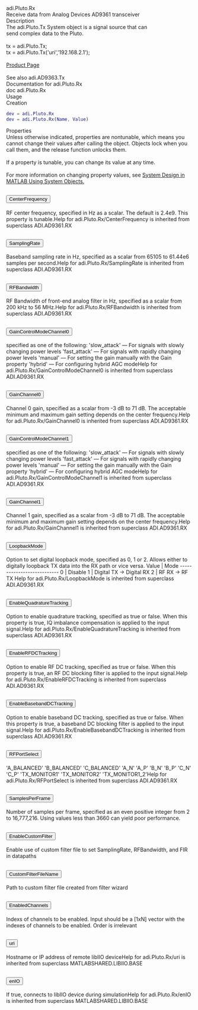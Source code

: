 <header>
<link href="https://cdn.jsdelivr.net/npm/bootstrap@5.1.3/dist/css/bootstrap.min.css" rel="stylesheet" integrity="sha384-1BmE4kWBq78iYhFldvKuhfTAU6auU8tT94WrHftjDbrCEXSU1oBoqyl2QvZ6jIW3" crossorigin="anonymous">
<script src="https://cdn.jsdelivr.net/npm/bootstrap@5.1.3/dist/js/bootstrap.bundle.min.js" integrity="sha384-ka7Sk0Gln4gmtz2MlQnikT1wXgYsOg+OMhuP+IlRH9sENBO0LRn5q+8nbTov4+1p" crossorigin="anonymous"></script>
</header>



<div class="sysobj_h1">adi.Pluto.Rx</div>

<div class="sysobj_top_desc">
Receive data from Analog Devices AD9361 transceiver
</div>

<div class="sysobj_desc_title">Description</div>

<div class="sysobj_desc_txt">
<span>
    The adi.Pluto.Tx System object is a signal source that can <br>    send complex data to the Pluto.<br> <br>    tx = adi.Pluto.Tx;<br>    tx = adi.Pluto.Tx('uri','192.168.2.1');<br> <br>    <a href="https://www.analog.com/en/design-center/evaluation-hardware-and-software/evaluation-boards-kits/ADALM-PLUTO.html">Product Page</a><br> <br>    See also adi.AD9363.Tx<br>    Documentation for adi.Pluto.Rx<br>       doc adi.Pluto.Rx<br>
</span>

</div>

<div class="sysobj_desc_title">Usage</div>

<div class="sysobj_desc_txt">
Creation
</div>

```matlab
dev = adi.Pluto.Rx
dev = adi.Pluto.Rx(Name, Value)
```

<div class="sysobj_desc_title">Properties</div>

<div class="sysobj_desc_txt">
<span>
Unless otherwise indicated, properties are nontunable, which means you cannot change their values after calling the object. Objects lock when you call them, and the release function unlocks them.
<br><br>
If a property is tunable, you can change its value at any time.
<br><br>
For more information on changing property values, see <a href="https://www.mathworks.com/help/matlab/matlab_prog/system-design-in-matlab-using-system-objects.html">System Design in MATLAB Using System Objects.</a>
</span>
</div>
<div class="accordion">
  <div class="accordion-item">
    <h2 class="accordion-header" id="headingTwo">
      <button class="sysobj_prop accordion-button collapsed" type="button" data-bs-toggle="collapse" data-bs-target="#CenterFrequency" aria-expanded="false" aria-controls="CenterFrequency">
      <span>CenterFrequency</span>
      </button>
    </h2>
    <div id="CenterFrequency" class="accordion-collapse collapse" aria-labelledby="headingTwo" data-bs-parent="#accordionExample">
      <div class="accordion-body">
        RF center frequency, specified in Hz as a scalar. The default is 2.4e9. This property is tunable.Help for adi.Pluto.Rx/CenterFrequency is inherited from superclass ADI.AD9361.RX
      </div>
    </div>
  </div>
  </div>
  <div class='gap'></div>
<div class="accordion">
  <div class="accordion-item">
    <h2 class="accordion-header" id="headingTwo">
      <button class="sysobj_prop accordion-button collapsed" type="button" data-bs-toggle="collapse" data-bs-target="#SamplingRate" aria-expanded="false" aria-controls="SamplingRate">
      <span>SamplingRate</span>
      </button>
    </h2>
    <div id="SamplingRate" class="accordion-collapse collapse" aria-labelledby="headingTwo" data-bs-parent="#accordionExample">
      <div class="accordion-body">
        Baseband sampling rate in Hz, specified as a scalar from 65105 to 61.44e6 samples per second.Help for adi.Pluto.Rx/SamplingRate is inherited from superclass ADI.AD9361.RX
      </div>
    </div>
  </div>
  </div>
  <div class='gap'></div>
<div class="accordion">
  <div class="accordion-item">
    <h2 class="accordion-header" id="headingTwo">
      <button class="sysobj_prop accordion-button collapsed" type="button" data-bs-toggle="collapse" data-bs-target="#RFBandwidth" aria-expanded="false" aria-controls="RFBandwidth">
      <span>RFBandwidth</span>
      </button>
    </h2>
    <div id="RFBandwidth" class="accordion-collapse collapse" aria-labelledby="headingTwo" data-bs-parent="#accordionExample">
      <div class="accordion-body">
        RF Bandwidth of front-end analog filter in Hz, specified as a scalar from 200 kHz to 56 MHz.Help for adi.Pluto.Rx/RFBandwidth is inherited from superclass ADI.AD9361.RX
      </div>
    </div>
  </div>
  </div>
  <div class='gap'></div>
<div class="accordion">
  <div class="accordion-item">
    <h2 class="accordion-header" id="headingTwo">
      <button class="sysobj_prop accordion-button collapsed" type="button" data-bs-toggle="collapse" data-bs-target="#GainControlModeChannel0" aria-expanded="false" aria-controls="GainControlModeChannel0">
      <span>GainControlModeChannel0</span>
      </button>
    </h2>
    <div id="GainControlModeChannel0" class="accordion-collapse collapse" aria-labelledby="headingTwo" data-bs-parent="#accordionExample">
      <div class="accordion-body">
        specified as one of the following: 'slow_attack' — For signals with slowly changing power levels 'fast_attack' — For signals with rapidly changing power levels 'manual' — For setting the gain manually with the Gain property 'hybrid' — For configuring hybrid AGC modeHelp for adi.Pluto.Rx/GainControlModeChannel0 is inherited from superclass ADI.AD9361.RX
      </div>
    </div>
  </div>
  </div>
  <div class='gap'></div>
<div class="accordion">
  <div class="accordion-item">
    <h2 class="accordion-header" id="headingTwo">
      <button class="sysobj_prop accordion-button collapsed" type="button" data-bs-toggle="collapse" data-bs-target="#GainChannel0" aria-expanded="false" aria-controls="GainChannel0">
      <span>GainChannel0</span>
      </button>
    </h2>
    <div id="GainChannel0" class="accordion-collapse collapse" aria-labelledby="headingTwo" data-bs-parent="#accordionExample">
      <div class="accordion-body">
        Channel 0 gain, specified as a scalar from -3 dB to 71 dB. The acceptable minimum and maximum gain setting depends on the center frequency.Help for adi.Pluto.Rx/GainChannel0 is inherited from superclass ADI.AD9361.RX
      </div>
    </div>
  </div>
  </div>
  <div class='gap'></div>
<div class="accordion">
  <div class="accordion-item">
    <h2 class="accordion-header" id="headingTwo">
      <button class="sysobj_prop accordion-button collapsed" type="button" data-bs-toggle="collapse" data-bs-target="#GainControlModeChannel1" aria-expanded="false" aria-controls="GainControlModeChannel1">
      <span>GainControlModeChannel1</span>
      </button>
    </h2>
    <div id="GainControlModeChannel1" class="accordion-collapse collapse" aria-labelledby="headingTwo" data-bs-parent="#accordionExample">
      <div class="accordion-body">
        specified as one of the following: 'slow_attack' — For signals with slowly changing power levels 'fast_attack' — For signals with rapidly changing power levels 'manual' — For setting the gain manually with the Gain property 'hybrid' — For configuring hybrid AGC modeHelp for adi.Pluto.Rx/GainControlModeChannel1 is inherited from superclass ADI.AD9361.RX
      </div>
    </div>
  </div>
  </div>
  <div class='gap'></div>
<div class="accordion">
  <div class="accordion-item">
    <h2 class="accordion-header" id="headingTwo">
      <button class="sysobj_prop accordion-button collapsed" type="button" data-bs-toggle="collapse" data-bs-target="#GainChannel1" aria-expanded="false" aria-controls="GainChannel1">
      <span>GainChannel1</span>
      </button>
    </h2>
    <div id="GainChannel1" class="accordion-collapse collapse" aria-labelledby="headingTwo" data-bs-parent="#accordionExample">
      <div class="accordion-body">
        Channel 1 gain, specified as a scalar from -3 dB to 71 dB. The acceptable minimum and maximum gain setting depends on the center frequency.Help for adi.Pluto.Rx/GainChannel1 is inherited from superclass ADI.AD9361.RX
      </div>
    </div>
  </div>
  </div>
  <div class='gap'></div>
<div class="accordion">
  <div class="accordion-item">
    <h2 class="accordion-header" id="headingTwo">
      <button class="sysobj_prop accordion-button collapsed" type="button" data-bs-toggle="collapse" data-bs-target="#LoopbackMode" aria-expanded="false" aria-controls="LoopbackMode">
      <span>LoopbackMode</span>
      </button>
    </h2>
    <div id="LoopbackMode" class="accordion-collapse collapse" aria-labelledby="headingTwo" data-bs-parent="#accordionExample">
      <div class="accordion-body">
        Option to set digital loopback mode, specified as 0, 1 or 2. Allows either to digitally loopback TX data into the RX path or vice versa. Value  | Mode ---------------------------  0 |  Disable  1 |  Digital TX -> Digital RX  2 |  RF RX -> RF TX Help for adi.Pluto.Rx/LoopbackMode is inherited from superclass ADI.AD9361.RX
      </div>
    </div>
  </div>
  </div>
  <div class='gap'></div>
<div class="accordion">
  <div class="accordion-item">
    <h2 class="accordion-header" id="headingTwo">
      <button class="sysobj_prop accordion-button collapsed" type="button" data-bs-toggle="collapse" data-bs-target="#EnableQuadratureTracking" aria-expanded="false" aria-controls="EnableQuadratureTracking">
      <span>EnableQuadratureTracking</span>
      </button>
    </h2>
    <div id="EnableQuadratureTracking" class="accordion-collapse collapse" aria-labelledby="headingTwo" data-bs-parent="#accordionExample">
      <div class="accordion-body">
        Option to enable quadrature tracking, specified as true or false. When this property is true, IQ imbalance compensation is applied to the input signal.Help for adi.Pluto.Rx/EnableQuadratureTracking is inherited from superclass ADI.AD9361.RX
      </div>
    </div>
  </div>
  </div>
  <div class='gap'></div>
<div class="accordion">
  <div class="accordion-item">
    <h2 class="accordion-header" id="headingTwo">
      <button class="sysobj_prop accordion-button collapsed" type="button" data-bs-toggle="collapse" data-bs-target="#EnableRFDCTracking" aria-expanded="false" aria-controls="EnableRFDCTracking">
      <span>EnableRFDCTracking</span>
      </button>
    </h2>
    <div id="EnableRFDCTracking" class="accordion-collapse collapse" aria-labelledby="headingTwo" data-bs-parent="#accordionExample">
      <div class="accordion-body">
        Option to enable RF DC tracking, specified as true or false. When this property is true, an RF DC blocking filter is applied to the input signal.Help for adi.Pluto.Rx/EnableRFDCTracking is inherited from superclass ADI.AD9361.RX
      </div>
    </div>
  </div>
  </div>
  <div class='gap'></div>
<div class="accordion">
  <div class="accordion-item">
    <h2 class="accordion-header" id="headingTwo">
      <button class="sysobj_prop accordion-button collapsed" type="button" data-bs-toggle="collapse" data-bs-target="#EnableBasebandDCTracking" aria-expanded="false" aria-controls="EnableBasebandDCTracking">
      <span>EnableBasebandDCTracking</span>
      </button>
    </h2>
    <div id="EnableBasebandDCTracking" class="accordion-collapse collapse" aria-labelledby="headingTwo" data-bs-parent="#accordionExample">
      <div class="accordion-body">
        Option to enable baseband DC tracking, specified as true or false. When this property is true, a baseband DC blocking filter is applied to the input signal.Help for adi.Pluto.Rx/EnableBasebandDCTracking is inherited from superclass ADI.AD9361.RX
      </div>
    </div>
  </div>
  </div>
  <div class='gap'></div>
<div class="accordion">
  <div class="accordion-item">
    <h2 class="accordion-header" id="headingTwo">
      <button class="sysobj_prop accordion-button collapsed" type="button" data-bs-toggle="collapse" data-bs-target="#RFPortSelect" aria-expanded="false" aria-controls="RFPortSelect">
      <span>RFPortSelect</span>
      </button>
    </h2>
    <div id="RFPortSelect" class="accordion-collapse collapse" aria-labelledby="headingTwo" data-bs-parent="#accordionExample">
      <div class="accordion-body">
        'A_BALANCED' 'B_BALANCED' 'C_BALANCED' 'A_N' 'A_P' 'B_N' 'B_P' 'C_N' 'C_P' 'TX_MONITOR1' 'TX_MONITOR2' 'TX_MONITOR1_2'Help for adi.Pluto.Rx/RFPortSelect is inherited from superclass ADI.AD9361.RX
      </div>
    </div>
  </div>
  </div>
  <div class='gap'></div>
<div class="accordion">
  <div class="accordion-item">
    <h2 class="accordion-header" id="headingTwo">
      <button class="sysobj_prop accordion-button collapsed" type="button" data-bs-toggle="collapse" data-bs-target="#SamplesPerFrame" aria-expanded="false" aria-controls="SamplesPerFrame">
      <span>SamplesPerFrame</span>
      </button>
    </h2>
    <div id="SamplesPerFrame" class="accordion-collapse collapse" aria-labelledby="headingTwo" data-bs-parent="#accordionExample">
      <div class="accordion-body">
        Number of samples per frame, specified as an even positive integer from 2 to 16,777,216. Using values less than 3660 can yield poor performance.
      </div>
    </div>
  </div>
  </div>
  <div class='gap'></div>
<div class="accordion">
  <div class="accordion-item">
    <h2 class="accordion-header" id="headingTwo">
      <button class="sysobj_prop accordion-button collapsed" type="button" data-bs-toggle="collapse" data-bs-target="#EnableCustomFilter" aria-expanded="false" aria-controls="EnableCustomFilter">
      <span>EnableCustomFilter</span>
      </button>
    </h2>
    <div id="EnableCustomFilter" class="accordion-collapse collapse" aria-labelledby="headingTwo" data-bs-parent="#accordionExample">
      <div class="accordion-body">
        Enable use of custom filter file to set SamplingRate, RFBandwidth, and FIR in datapaths
      </div>
    </div>
  </div>
  </div>
  <div class='gap'></div>
<div class="accordion">
  <div class="accordion-item">
    <h2 class="accordion-header" id="headingTwo">
      <button class="sysobj_prop accordion-button collapsed" type="button" data-bs-toggle="collapse" data-bs-target="#CustomFilterFileName" aria-expanded="false" aria-controls="CustomFilterFileName">
      <span>CustomFilterFileName</span>
      </button>
    </h2>
    <div id="CustomFilterFileName" class="accordion-collapse collapse" aria-labelledby="headingTwo" data-bs-parent="#accordionExample">
      <div class="accordion-body">
        Path to custom filter file created from filter wizard
      </div>
    </div>
  </div>
  </div>
  <div class='gap'></div>
<div class="accordion">
  <div class="accordion-item">
    <h2 class="accordion-header" id="headingTwo">
      <button class="sysobj_prop accordion-button collapsed" type="button" data-bs-toggle="collapse" data-bs-target="#EnabledChannels" aria-expanded="false" aria-controls="EnabledChannels">
      <span>EnabledChannels</span>
      </button>
    </h2>
    <div id="EnabledChannels" class="accordion-collapse collapse" aria-labelledby="headingTwo" data-bs-parent="#accordionExample">
      <div class="accordion-body">
        Indexs of channels to be enabled. Input should be a [1xN] vector with the indexes of channels to be enabled. Order is irrelevant
      </div>
    </div>
  </div>
  </div>
  <div class='gap'></div>
<div class="accordion">
  <div class="accordion-item">
    <h2 class="accordion-header" id="headingTwo">
      <button class="sysobj_prop accordion-button collapsed" type="button" data-bs-toggle="collapse" data-bs-target="#uri" aria-expanded="false" aria-controls="uri">
      <span>uri</span>
      </button>
    </h2>
    <div id="uri" class="accordion-collapse collapse" aria-labelledby="headingTwo" data-bs-parent="#accordionExample">
      <div class="accordion-body">
        Hostname or IP address of remote libIIO deviceHelp for adi.Pluto.Rx/uri is inherited from superclass MATLABSHARED.LIBIIO.BASE
      </div>
    </div>
  </div>
  </div>
  <div class='gap'></div>
<div class="accordion">
  <div class="accordion-item">
    <h2 class="accordion-header" id="headingTwo">
      <button class="sysobj_prop accordion-button collapsed" type="button" data-bs-toggle="collapse" data-bs-target="#enIO" aria-expanded="false" aria-controls="enIO">
      <span>enIO</span>
      </button>
    </h2>
    <div id="enIO" class="accordion-collapse collapse" aria-labelledby="headingTwo" data-bs-parent="#accordionExample">
      <div class="accordion-body">
        If true, connects to libIIO device during simulationHelp for adi.Pluto.Rx/enIO is inherited from superclass MATLABSHARED.LIBIIO.BASE
      </div>
    </div>
  </div>
  </div>
  <div class='gap'></div>
